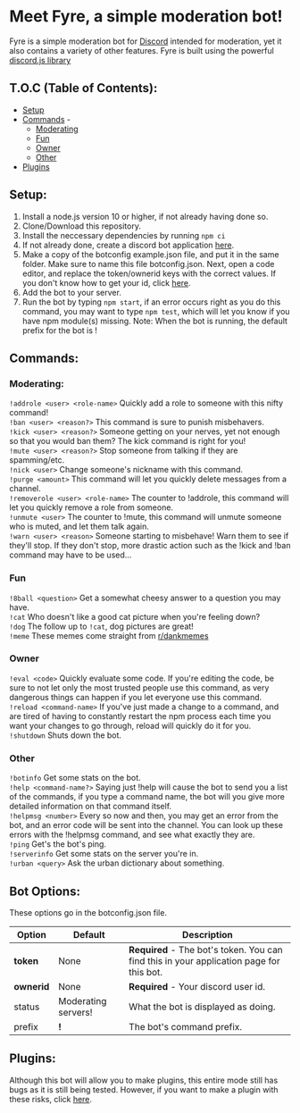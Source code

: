 # Meet Fyre, a simple moderation bot!
Fyre is a simple moderation bot for [Discord](https://discordapp.com/) intended for moderation, yet it also contains a variety of other features. Fyre is built using the powerful [discord.js library](https://discord.js.org/)

## T.O.C (Table of Contents):
- [Setup](#setup)
- [Commands](#commands) -
  - [Moderating](#moderating)
  - [Fun](#fun)
  - [Owner](#owner)
  - [Other](#other)
- [Plugins](#plugins)
## Setup:
1. Install a node.js version 10 or higher, if not already having done so.
2. Clone/Download this repository.
3. Install the neccessary dependencies by running `npm ci`
4. If not already done, create a discord bot application [here](https://discordapp.com/developers/applications/).
4. Make a copy of the botconfig example.json file, and put it in the same folder. Make sure to name this file botconfig.json. Next, open a code editor, and replace the token/ownerid keys with the correct values. If you don't know how to get your id, click [here](https://support.discordapp.com/hc/en-us/articles/206346498-Where-can-I-find-my-User-Server-Message-ID-).
5. Add the bot to your server.
6. Run the bot by typing `npm start`, if an error occurs right as you do this command, you may want to type `npm test`, which will let you know if you have npm module(s) missing. Note: When the bot is running, the default prefix for the bot is !

## Commands:

### Moderating:
`!addrole <user> <role-name>` Quickly add a role to someone with this nifty command! <br />
`!ban <user> <reason?>` This command is sure to punish misbehavers. <br />
`!kick <user> <reason?>` Someone getting on your nerves, yet not enough so that you would ban them? The kick command is right for you! <br />
`!mute <user> <reason?>` Stop someone from talking if they are spamming/etc. <br />
`!nick <user>` Change someone's nickname with this command. <br />
`!purge <amount>` This command will let you quickly delete messages from a channel. <br />
`!removerole <user> <role-name>` The counter to !addrole, this command will let you quickly remove a role from someone. <br />
`!unmute <user>` The counter to !mute, this command will unmute someone who is muted, and let them talk again. <br />
`!warn <user> <reason>` Someone starting to misbehave! Warn them to see if they'll stop. If they don't stop, more drastic action such as the !kick and !ban command may have to be used...
### Fun
`!8ball <question>` Get a somewhat cheesy answer to a question you may have. <br />
`!cat` Who doesn't like a good cat picture when you're feeling down? <br />
`!dog` The follow up to `!cat`, dog pictures are great! <br />
`!meme` These memes come straight from [r/dankmemes](https://reddit.com/r/dankmemes/)
### Owner
`!eval <code>` Quickly evaluate some code. If you're editing the code, be sure to not let only the most trusted people use this command, as very dangerous things can happen if you let everyone use this command. <br />
`!reload <command-name>` If you've just made a change to a command, and are tired of having to constantly restart the npm process each time you want your changes to go through, reload will quickly do it for you. <br />
`!shutdown` Shuts down the bot.
### Other
`!botinfo` Get some stats on the bot. <br />
`!help <command-name?>` Saying just !help will cause the bot to send you a list of the commands, if you type a command name, the bot will you give more detailed information on that command itself. <br />
`!helpmsg <number>` Every so now and then, you may get an error from the bot, and an error code will be sent into the channel. You can look up these errors with the !helpmsg command, and see what exactly they are. <br />
`!ping` Get's the bot's ping. <br />
`!serverinfo` Get some stats on the server you're in. <br />
`!urban <query>` Ask the urban dictionary about something.

## Bot Options:
These options go in the botconfig.json file.

| Option | Default | Description |
| ------ | ------- | ----------- |
| **token** | None | **Required** - The bot's token. You can find this in your application page for this bot. |
| **ownerid** | None | **Required** - Your discord user id. |
| status | Moderating servers! | What the bot is displayed as doing. |
| prefix | **!** | The bot's command prefix. |

## Plugins:
Although this bot will allow you to make plugins, this entire mode still has bugs as it is still being tested. However, if you want to make a plugin with these risks, click [here](src/plugins/README.md).
